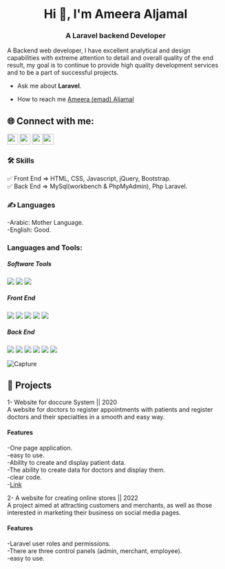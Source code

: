 <h1 align="center">Hi 👋, I'm Ameera Aljamal</h1>
<h3 align="center">A Laravel backend Developer </h3>


A Backend web developer, I have excellent analytical and design capabilities with extreme attention to detail and overall quality of the end result, my goal is to continue to provide high quality development services and to be a part of successful projects.

- Ask me about **Laravel**.

- How to reach me [Ameera (emad) Aljamal](https://www.linkedin.com/in/ameera-aljamal-897b1b234/)

<h2 align="left">🌐 Connect with me:</h2>

<p align="left"><a href="https://twitter.com/ameeraAljamal1"><img src="https://img.shields.io/badge/twitter-%231DA1F2.svg?&style=for-the-badge&logo=twitter&logoColor=white" height=25></a> <a href="https://www.linkedin.com/in/ameera-aljamal-897b1b234/"><img src="https://img.shields.io/badge/linkedin-%230077B5.svg?&style=for-the-badge&logo=linkedin&logoColor=white" height=25></a> <a href="https://www.instagram.com/ameeraAljamal1/"><img src="https://img.shields.io/badge/instagram-%23E4405F.svg?&style=for-the-badge&logo=instagram&logoColor=white" height=25></a><a href="https://discord.com/channels/AmeeraAljamal"><img src="https://img.shields.io/badge/discord-%230077B5.svg?&style=for-the-badge&logo=discord&logoColor=white" height=25></a> 
 
 ### 🛠 Skills
✅ Front End  => HTML, CSS, Javascript, jQuery, Bootstrap. <br>
✅ Back End   => MySql(workbench & PhpMyAdmin), Php Laravel.<br>

### ✍️ Languages
 
-Arabic: Mother Language.<br>
-English: Good.

<h3 align="left">Languages and Tools:</h3>

##### Software Tools
![](https://img.shields.io/badge/VSCode-informational?style=for-the-badge&logo=visualstudiocode&logoColor=white&color=blue)
![](https://img.shields.io/badge/PHPStorme-informational?style=for-the-badge&logo=phpstorme&logoColor=white&color=blueviolet)
![](https://www.apachefriends.org/)

##### Front End
![](https://img.shields.io/badge/HTML5-informational?style=for-the-badge&logo=html5&logoColor=white&color=orange)
![](https://img.shields.io/badge/CSS3-informational?style=for-the-badge&logo=css3&logoColor=white&color=blue)
![](https://img.shields.io/badge/JavaScript-informational?style=for-the-badge&logo=javascript&logoColor=white&color=yellow)
![](https://img.shields.io/badge/Jquery-informational?style=for-the-badge&logo=jquery&logoColor=white&color=blueviolet)
![](https://img.shields.io/badge/Bootstrap-informational?style=for-the-badge&logo=bootstrap&logoColor=white&color=blueviolet)

##### Back End
![](https://img.shields.io/badge/Laravel-informational?style=for-the-badge&logo=laravel&logoColor=white&color=red)
![](https://img.shields.io/badge/MySQL-informational?style=for-the-badge&logo=mysql&logoColor=white&color=blue)
![](https://img.shields.io/badge/Firebase-informational?style=for-the-badge&logo=firebase&logoColor=white&color=orange)
![](https://img.shields.io/badge/Git-informational?style=for-the-badge&logo=git&logoColor=white&color=red)
![](https://img.shields.io/badge/Postman-informational?style=for-the-badge&logo=postman&logoColor=white&color=orange)
![](https://img.shields.io/badge/Heroku-informational?style=for-the-badge&logo=heroku&logoColor=white&color=blueviolet)


![Capture](https://user-images.githubusercontent.com/61087691/186590199-f08bcf09-6bc4-4a56-afd3-11cc573f8dd3.PNG)

## 🚀 Projects

1- Website for doccure System || 2020 <br>
   A website for doctors to register appointments with patients and register doctors and their specialties in a smooth and easy way.
   
   #### Features 
   -One page application.<br>
   -easy to use.<br>
   -Ability to create and display patient data.<br>
   -The ability to create data for doctors and display them.<br>
   -clear code.<br>
   -[Link](https://laraveldoccure.herokuapp.com/cms/admin/login)
   
 2- A website for creating online stores || 2022 <br>
    A project aimed at attracting customers and merchants, as well as those interested in marketing their business on social media pages.
   #### Features
   -Laravel user roles and permissions.<br>
   -There are three control panels (admin, merchant, employee).<br>
   -easy to use.<br>
 

